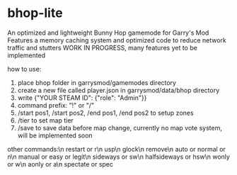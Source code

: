 # bhop-lite
An optimized and lightweight Bunny Hop gamemode for Garry's Mod
Features a memory caching system and optimized code to reduce network traffic and stutters
WORK IN PROGRESS, many features yet to be implemented

how to use:
1. place bhop folder in garrysmod/gamemodes directory
2. create a new file called player.json in garrysmod/data/bhop directory
3. write {"YOUR STEAM ID": {"role": "Admin"}}
4. command prefix: "!" or "/"
5. /start pos1, /start pos2, /end pos1, /end pos2 to setup zones
6. /tier <tier> to set map tier
7. /save to save data before map change, currently no map vote system, will be implemented soon

other commands:\n
restart or r\n
usp\n
glock\n
remove\n
auto or normal or n\n
manual or easy or legit\n
sideways or sw\n
halfsideways or hsw\n
wonly or w\n
aonly or a\n
spectate or spec
